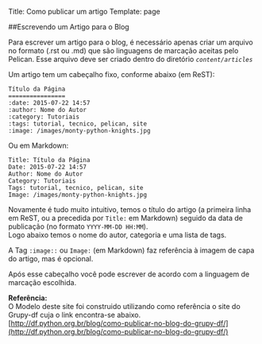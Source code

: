 Title: Como publicar um artigo
Template: page


##Escrevendo um Artigo para o Blog

Para escrever um artigo para o blog, é necessário apenas criar um arquivo no formato (.rst ou .md) que são linguagens de marcação aceitas pelo Pelican.
Esse arquivo deve ser criado dentro do diretório _``content/articles``_ 

 Um artigo tem um cabeçalho fixo, conforme abaixo (em ReST):


    Título da Página
    ================
    :date: 2015-07-22 14:57
    :author: Nome do Autor
    :category: Tutoriais
    :tags: tutorial, tecnico, pelican, site
    :image: /images/monty-python-knights.jpg

Ou em Markdown:


    Title: Título da Página
    Date: 2015-07-22 14:57
    Author: Nome do Autor
    Category: Tutoriais
    Tags: tutorial, tecnico, pelican, site
    Image: /images/monty-python-knights.jpg

Novamente é tudo muito intuitivo, temos o título do artigo (a primeira linha em ReST, ou a precedida por ``Title:`` em Markdown) 
seguido da data de publicação (no formato ``YYYY-MM-DD HH:MM``).   
Logo abaixo temos o nome do autor, categoria e uma lista de tags. 

A Tag ``:image::`` ou ``Image:`` (em Markdown) faz referência à imagem de capa do artigo, mas é opcional.

Após esse cabeçalho você pode escrever de acordo com a linguagem de marcação escolhida.
 
**Referência:**     
O Modelo deste site foi construido utilizando como referência o site do Grupy-df cuja o link encontra-se abaixo.  
[http://df.python.org.br/blog/como-publicar-no-blog-do-grupy-df/](http://df.python.org.br/blog/como-publicar-no-blog-do-grupy-df/) 
